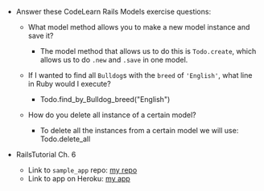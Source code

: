 - Answer these CodeLearn Rails Models exercise questions:

  - What model method allows you to make a new model instance and save it?  
    - The model method that allows us to do this is `Todo.create`, which allows us to do `.new` and `.save` in one model.      
  
  - If I wanted to find all `Bulldog`s with the `breed` of `'English'`, what line in Ruby would I execute?  
    - Todo.find_by_Bulldog_breed("English")  
  
  - How do you delete all instance of a certain model?  
    - To delete all the instances from a certain model we will use: Todo.delete_all   
    

- RailsTutorial Ch. 6
  - Link to `sample_app` repo: [my repo](http://is.here)
  - Link to app on Heroku: [my app](http://is.here)
